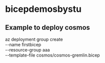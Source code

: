 # bicepdemosbystu

## Example to deploy cosmos
az deployment group create \
  --name firstbicep \
  --resource-group aaa \
  --template-file cosmos/cosmos-gremlin.bicep